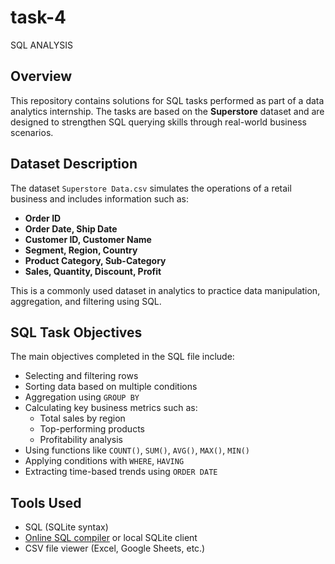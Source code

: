 # task-4
SQL ANALYSIS
##  Overview

This repository contains solutions for SQL tasks performed as part of a data analytics internship. The tasks are based on the **Superstore** dataset and are designed to strengthen SQL querying skills through real-world business scenarios.

##  Dataset Description

The dataset `Superstore Data.csv` simulates the operations of a retail business and includes information such as:

- **Order ID**
- **Order Date, Ship Date**
- **Customer ID, Customer Name**
- **Segment, Region, Country**
- **Product Category, Sub-Category**
- **Sales, Quantity, Discount, Profit**

This is a commonly used dataset in analytics to practice data manipulation, aggregation, and filtering using SQL.

##  SQL Task Objectives

The main objectives completed in the SQL file include:

- Selecting and filtering rows
- Sorting data based on multiple conditions
- Aggregation using `GROUP BY`
- Calculating key business metrics such as:
  - Total sales by region
  - Top-performing products
  - Profitability analysis
- Using functions like `COUNT()`, `SUM()`, `AVG()`, `MAX()`, `MIN()`
- Applying conditions with `WHERE`, `HAVING`
- Extracting time-based trends using `ORDER DATE`

## Tools Used

- SQL (SQLite syntax)
- [Online SQL compiler](https://sqliteonline.com/) or local SQLite client
- CSV file viewer (Excel, Google Sheets, etc.)

